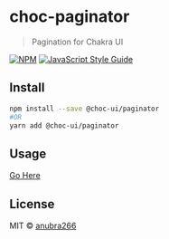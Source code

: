# choc-paginator

> Pagination for Chakra UI

[![NPM](https://img.shields.io/npm/v/@choc-ui/paginator.svg)](https://www.npmjs.com/package/@choc-ui/paginator) [![JavaScript Style Guide](https://img.shields.io/badge/code_style-standard-brightgreen.svg)](https://standardjs.com)

## Install

```bash
npm install --save @choc-ui/paginator
#OR
yarn add @choc-ui/paginator
```

## Usage

[Go Here](https://choc-ui.tech/docs/packages/pagination)

## License

MIT © [anubra266](https://github.com/anubra266)
